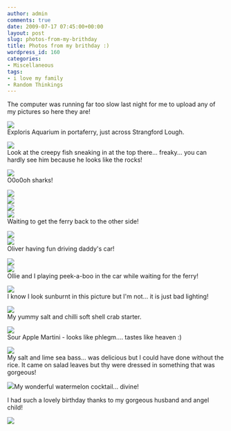 ```yaml
---
author: admin
comments: true
date: 2009-07-17 07:45:00+00:00
layout: post
slug: photos-from-my-brithday
title: Photos from my brithday :)
wordpress_id: 160
categories:
- Miscellaneous
tags:
- i love my family
- Random Thinkings
---
```


The computer was running far too slow last night for me to upload any of my pictures so here they are!  
  
[![](http://2.bp.blogspot.com/_C-ub7-hXVgE/SmAtBQ7az1I/AAAAAAAAHtQ/GtC4CWWgGic/s400/IMG_4674.JPG)](http://2.bp.blogspot.com/_C-ub7-hXVgE/SmAtBQ7az1I/AAAAAAAAHtQ/GtC4CWWgGic/s1600/IMG_4674.JPG)  
Exploris Aquarium in portaferry, just across Strangford Lough.  
  
[![](http://2.bp.blogspot.com/_C-ub7-hXVgE/SmAtCxqc6rI/AAAAAAAAHtw/dp5gJl6GcQs/s400/IMG_4687.JPG)](http://2.bp.blogspot.com/_C-ub7-hXVgE/SmAtCxqc6rI/AAAAAAAAHtw/dp5gJl6GcQs/s1600/IMG_4687.JPG)  
Look at the creepy fish sneaking in at the top there... freaky... you can hardly see him because he looks like the rocks!  
  
[![](http://3.bp.blogspot.com/_C-ub7-hXVgE/SmAwJQfzhGI/AAAAAAAAHt4/fH2dFi4P7E0/s400/IMG_4697.JPG)](http://3.bp.blogspot.com/_C-ub7-hXVgE/SmAwJQfzhGI/AAAAAAAAHt4/fH2dFi4P7E0/s1600/IMG_4697.JPG)  
O0o0oh sharks!  
  
[![](http://4.bp.blogspot.com/_C-ub7-hXVgE/SmAtCmqPeKI/AAAAAAAAHto/Zof2ufNkNFk/s400/IMG_4683.JPG)](http://4.bp.blogspot.com/_C-ub7-hXVgE/SmAtCmqPeKI/AAAAAAAAHto/Zof2ufNkNFk/s1600/IMG_4683.JPG)  
[![](http://2.bp.blogspot.com/_C-ub7-hXVgE/SmAtCbTeTEI/AAAAAAAAHtg/Klf68liGyAA/s400/IMG_4678.JPG)](http://2.bp.blogspot.com/_C-ub7-hXVgE/SmAtCbTeTEI/AAAAAAAAHtg/Klf68liGyAA/s1600/IMG_4678.JPG)  
[![](http://1.bp.blogspot.com/_C-ub7-hXVgE/SmAtB7AntHI/AAAAAAAAHtY/CXwrf2gXShY/s400/IMG_4677.JPG)](http://1.bp.blogspot.com/_C-ub7-hXVgE/SmAtB7AntHI/AAAAAAAAHtY/CXwrf2gXShY/s1600/IMG_4677.JPG)  
[![](http://4.bp.blogspot.com/_C-ub7-hXVgE/SmAwKrcfk8I/AAAAAAAAHuI/084_25ZRHiM/s400/IMG_4705.JPG)](http://4.bp.blogspot.com/_C-ub7-hXVgE/SmAwKrcfk8I/AAAAAAAAHuI/084_25ZRHiM/s1600/IMG_4705.JPG)  
Waiting to get the ferry back to the other side!  
  
[![](http://4.bp.blogspot.com/_C-ub7-hXVgE/SmAwKFiNtdI/AAAAAAAAHuA/NXUd59R3v2g/s400/IMG_4699.JPG)](http://4.bp.blogspot.com/_C-ub7-hXVgE/SmAwKFiNtdI/AAAAAAAAHuA/NXUd59R3v2g/s1600/IMG_4699.JPG)  
[![](http://2.bp.blogspot.com/_C-ub7-hXVgE/SmAwK8VM_jI/AAAAAAAAHuQ/pj2-yCb6yDc/s400/IMG_4709.JPG)](http://2.bp.blogspot.com/_C-ub7-hXVgE/SmAwK8VM_jI/AAAAAAAAHuQ/pj2-yCb6yDc/s1600/IMG_4709.JPG)  
Oliver having fun driving daddy's car!  
  
[![](http://1.bp.blogspot.com/_C-ub7-hXVgE/SmAy-q6wd5I/AAAAAAAAHuY/71SHBAOXz4M/s400/IMG_4715.JPG)](http://1.bp.blogspot.com/_C-ub7-hXVgE/SmAy-q6wd5I/AAAAAAAAHuY/71SHBAOXz4M/s1600/IMG_4715.JPG)  
[![](http://4.bp.blogspot.com/_C-ub7-hXVgE/SmAy_AnBKlI/AAAAAAAAHug/gRlC8Td2Yxo/s400/IMG_4711.JPG)](http://4.bp.blogspot.com/_C-ub7-hXVgE/SmAy_AnBKlI/AAAAAAAAHug/gRlC8Td2Yxo/s1600/IMG_4711.JPG)  
Ollie and I playing peek-a-boo in the car while waiting for the ferry!  
  
[![](http://4.bp.blogspot.com/_C-ub7-hXVgE/SmAzALDtV2I/AAAAAAAAHu4/xXpEdMXgG_I/s400/IMG_4729.JPG)](http://4.bp.blogspot.com/_C-ub7-hXVgE/SmAzALDtV2I/AAAAAAAAHu4/xXpEdMXgG_I/s1600/IMG_4729.JPG)  
I know I look sunburnt in this picture but I'm not... it is just bad lighting!  
  
[![](http://1.bp.blogspot.com/_C-ub7-hXVgE/SmAy_oKElYI/AAAAAAAAHuw/H4NWEVBBrv8/s400/IMG_4728.JPG)](http://1.bp.blogspot.com/_C-ub7-hXVgE/SmAy_oKElYI/AAAAAAAAHuw/H4NWEVBBrv8/s1600/IMG_4728.JPG)  
My yummy salt and chilli soft shell crab starter.  
  
[![](http://3.bp.blogspot.com/_C-ub7-hXVgE/SmAy_d-zi-I/AAAAAAAAHuo/Uof-p6BsiwA/s400/IMG_4726.JPG)](http://3.bp.blogspot.com/_C-ub7-hXVgE/SmAy_d-zi-I/AAAAAAAAHuo/Uof-p6BsiwA/s1600/IMG_4726.JPG)  
Sour Apple Martini - looks like phlegm.... tastes like heaven :)  
  
[![](http://1.bp.blogspot.com/_C-ub7-hXVgE/SmAz7nDogoI/AAAAAAAAHvI/ra_XewOKY5g/s400/IMG_4733.JPG)](http://1.bp.blogspot.com/_C-ub7-hXVgE/SmAz7nDogoI/AAAAAAAAHvI/ra_XewOKY5g/s1600/IMG_4733.JPG)  
My salt and lime sea bass... was delicious but I could have done without the rice.  It came on salad leaves but thy were dressed in something that was gorgeous!  
  
[![](http://1.bp.blogspot.com/_C-ub7-hXVgE/SmAz7De2PGI/AAAAAAAAHvA/Nh-mhX65EJ4/s400/IMG_4732.JPG)](http://1.bp.blogspot.com/_C-ub7-hXVgE/SmAz7De2PGI/AAAAAAAAHvA/Nh-mhX65EJ4/s1600/IMG_4732.JPG)My wonderful watermelon cocktail... divine!  
  
I had such a lovely birthday thanks to my gorgeous husband and angel child!

![](https://blogger.googleusercontent.com/tracker/251139911615938991-3130923820594334432?l=www.outmumbered.com)
